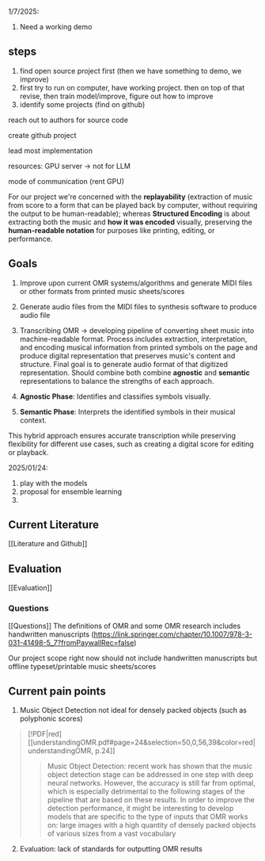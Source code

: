 1/7/2025:
1. Need a working demo
## steps
1.  find open source project first (then we have something to demo, we improve)
2. first try to run on computer, have working project. then on top of that revise, then train model/improve, figure out how to improve
3. identify some projects (find on github)

reach out to authors for source code

create github project

lead most implementation

resources: GPU server → not for LLM

mode of communication (rent GPU)

For our project we're concerned with the **replayability** (extraction of music from score to a form that can be played back by computer, without requiring the output to be human-readable); whereas **Structured Encoding** is about extracting both the music and **how it was encoded** visually, preserving the **human-readable notation** for purposes like printing, editing, or performance.

## Goals
1. Improve upon current OMR systems/algorithms and generate MIDI files or other formats from printed music sheets/scores
2. Generate audio files from the MIDI files to synthesis software to produce audio file
3. Transcribing OMR -> developing pipeline of converting sheet music into machine-readable format. Process includes extraction, interpretation, and encoding musical information from printed symbols on the page and produce digital representation that preserves music's content and structure. Final goal is to generate audio format of that digitized representation. Should combine both combine **agnostic** and **semantic** representations to balance the strengths of each approach.

1. **Agnostic Phase**: Identifies and classifies symbols visually.
2. **Semantic Phase**: Interprets the identified symbols in their musical context.

This hybrid approach ensures accurate transcription while preserving flexibility for different use cases, such as creating a digital score for editing or playback.

2025/01/24:
1. play with the models 
2. proposal for ensemble learning
3. 
## Current Literature
[[Literature and Github]]

## Evaluation
[[Evaluation]]

### Questions
[[Questions]]
The definitions of OMR and some OMR research includes handwritten manuscripts (https://link.springer.com/chapter/10.1007/978-3-031-41498-5_7?fromPaywallRec=false)

Our project scope right now should not include handwritten manuscripts but offline typeset/printable music sheets/scores

## Current pain points
1. Music Object Detection not ideal for densely packed objects (such as polyphonic scores)
> [!PDF|red] [[understandingOMR.pdf#page=24&selection=50,0,56,39&color=red|understandingOMR, p.24]]
> > Music Object Detection: recent work has shown that the music object detection stage can be addressed in one step with deep neural networks. However, the accuracy is still far from optimal, which is especially detrimental to the following stages of the pipeline that are based on these results. In order to improve the detection performance, it might be interesting to develop models that are specific to the type of inputs that OMR works on: large images with a high quantity of densely packed objects of various sizes from a vast vocabulary

2. Evaluation: lack of standards for outputting OMR results
